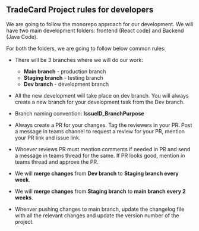 ## TradeCard Project rules for developers

We are going to follow the monorepo approach for our development.
We will have two main development folders: frontend (React code) and Backend (Java Code).

For both the folders, we are going to follow below common rules:

- There will be 3 branches where we will do our work:

  - **Main branch** - production branch
  - **Staging branch** - testing branch
  - **Dev branch** - development branch

- All the new development will take place on dev branch. You will always create a new branch for your development task from the Dev branch.
- Branch naming convention: **IssueID_BranchPurpose**
- Always create a PR for your changes. Tag the reviewers in your PR. Post a message in teams channel to request a review for your PR, mention your PR link and issue link.
- Whoever reviews PR must mention comments if needed in PR and send a message in teams thread for the same. If PR looks good, mention in teams thread and approve the PR.
- We will **merge changes** from **Dev branch** to **Staging branch every week**.
- We will **merge changes** from **Staging branch** to **main branch every 2 weeks**.
- Whenver pushing changes to main branch, update the changelog file with all the relevant changes and update the version number of the project.
